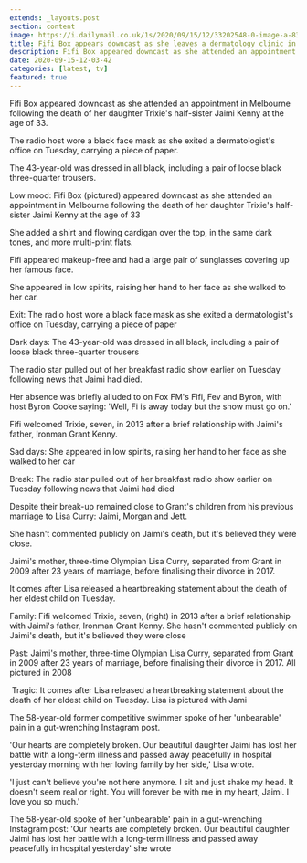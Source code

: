 ```yaml
---
extends: _layouts.post
section: content
image: https://i.dailymail.co.uk/1s/2020/09/15/12/33202548-0-image-a-83_1600167684521.jpg 
title: Fifi Box appears downcast as she leaves a dermatology clinic in Melbourne 
description: Fifi Box appeared downcast as she attended an appointment in Melbourne following the death of her daughter Trixies half-sister Jaimi Kenny at the age of 33. 
date: 2020-09-15-12-03-42 
categories: [latest, tv] 
featured: true 
--- 
```

Fifi Box appeared downcast as she attended an appointment in Melbourne following the death of her daughter Trixie's half-sister Jaimi Kenny at the age of 33.

The radio host wore a black face mask as she exited a dermatologist's office on Tuesday, carrying a piece of paper. 

The 43-year-old was dressed in all black, including a pair of loose black three-quarter trousers. 

Low mood: Fifi Box (pictured) appeared downcast as she attended an appointment in Melbourne following the death of her daughter Trixie's half-sister Jaimi Kenny at the age of 33

She added a shirt and flowing cardigan over the top, in the same dark tones, and more multi-print flats. 

Fifi appeared makeup-free and had a large pair of sunglasses covering up her famous face.   

She appeared in low spirits, raising her hand to her face as she walked to her car.  

Exit: The radio host wore a black face mask as she exited a dermatologist's office on Tuesday, carrying a piece of paper

Dark days: The 43-year-old was dressed in all black, including a pair of loose black three-quarter trousers

The radio star pulled out of her breakfast radio show earlier on Tuesday following news that Jaimi had died.

Her absence was briefly alluded to on Fox FM's Fifi, Fev and Byron, with host Byron Cooke saying: 'Well, Fi is away today but the show must go on.'  

Fifi welcomed Trixie, seven, in 2013 after a brief relationship with Jaimi's father, Ironman Grant Kenny. 

Sad days: She appeared in low spirits, raising her hand to her face as she walked to her car

Break: The radio star pulled out of her breakfast radio show earlier on Tuesday following news that Jaimi had died

Despite their break-up remained close to Grant's children from his previous marriage to Lisa Curry: Jaimi, Morgan and Jett.  

She hasn't commented publicly on Jaimi's death, but it's believed they were close.

Jaimi's mother, three-time Olympian Lisa Curry, separated from Grant in 2009 after 23 years of marriage, before finalising their divorce in 2017.  

It comes after Lisa released a heartbreaking statement about the death of her eldest child on Tuesday.

Family: Fifi welcomed Trixie, seven, (right) in 2013 after a brief relationship with Jaimi's father, Ironman Grant Kenny. She hasn't commented publicly on Jaimi's death, but it's believed they were close

Past: Jaimi's mother, three-time Olympian Lisa Curry, separated from Grant in 2009 after 23 years of marriage, before finalising their divorce in 2017. All pictured in 2008

 Tragic: It comes after Lisa released a heartbreaking statement about the death of her eldest child on Tuesday. Lisa is pictured with Jami 

The 58-year-old former competitive swimmer spoke of her 'unbearable' pain in a gut-wrenching Instagram post.

'Our hearts are completely broken. Our beautiful daughter Jaimi has lost her battle with a long-term illness and passed away peacefully in hospital yesterday morning with her loving family by her side,' Lisa wrote.  

'I just can't believe you're not here anymore. I sit and just shake my head. It doesn't seem real or right. You will forever be with me in my heart, Jaimi. I love you so much.' 

 The 58-year-old spoke of her 'unbearable' pain in a gut-wrenching Instagram post: 'Our hearts are completely broken. Our beautiful daughter Jaimi has lost her battle with a long-term illness and passed away peacefully in hospital yesterday' she wrote 

